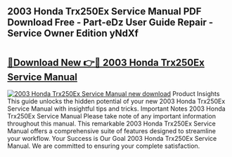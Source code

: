 ## 2003 Honda Trx250Ex Service Manual PDF Download Free - Part-eDz User Guide Repair - Service Owner Edition yNdXf

# <h2><a href="http://bc24835.oget.top/?id=2003+Honda+Trx250Ex+Service+Manual">🔗Download New 👉🔴 2003 Honda Trx250Ex Service Manual</a></h2>

[![2003 Honda Trx250Ex Service Manual new download](https://i.imgur.com/5g1atiW.png)](http://bc24835.oget.top/?id=2003+Honda+Trx250Ex+Service+Manual)
Product Insights This guide unlocks the hidden potential of your new 2003 Honda Trx250Ex Service Manual with insightful tips and tricks. Important Notes 2003 Honda Trx250Ex Service Manual Please take note of any important information throughout this manual. This remarkable 2003 Honda Trx250Ex Service Manual offers a comprehensive suite of features designed to streamline your workflow. Your Success is Our Goal 2003 Honda Trx250Ex Service Manual. We are committed to ensuring your complete satisfaction.
